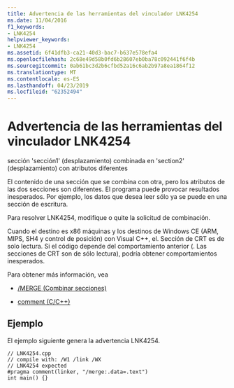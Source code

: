 ```yaml
---
title: Advertencia de las herramientas del vinculador LNK4254
ms.date: 11/04/2016
f1_keywords:
- LNK4254
helpviewer_keywords:
- LNK4254
ms.assetid: 6f41dfb3-ca21-40d3-bac7-b637e578efa4
ms.openlocfilehash: 2c68e49d58b0fd6b28607eb0ba78c092441f6f4b
ms.sourcegitcommit: 0ab61bc3d2b6cfbd52a16c6ab2b97a8ea1864f12
ms.translationtype: MT
ms.contentlocale: es-ES
ms.lasthandoff: 04/23/2019
ms.locfileid: "62352494"
---
```

# <a name="linker-tools-warning-lnk4254"></a>Advertencia de las herramientas del vinculador LNK4254

sección 'sección1' (desplazamiento) combinada en 'section2' (desplazamiento) con atributos diferentes

El contenido de una sección que se combina con otra, pero los atributos de las dos secciones son diferentes. El programa puede provocar resultados inesperados. Por ejemplo, los datos que desea leer sólo ya se puede en una sección de escritura.

Para resolver LNK4254, modifique o quite la solicitud de combinación.

Cuando el destino es x86 máquinas y los destinos de Windows CE (ARM, MIPS, SH4 y control de posición) con Visual C++, el. Sección de CRT es de solo lectura. Si el código depende del comportamiento anterior (. Las secciones de CRT son de sólo lectura), podría obtener comportamientos inesperados.

Para obtener más información, vea

- [/MERGE (Combinar secciones)](../../build/reference/merge-combine-sections.md)

- [comment (C/C++)](../../preprocessor/comment-c-cpp.md)

## <a name="example"></a>Ejemplo

El ejemplo siguiente genera la advertencia LNK4254.

```
// LNK4254.cpp
// compile with: /W1 /link /WX
// LNK4254 expected
#pragma comment(linker, "/merge:.data=.text")
int main() {}
```